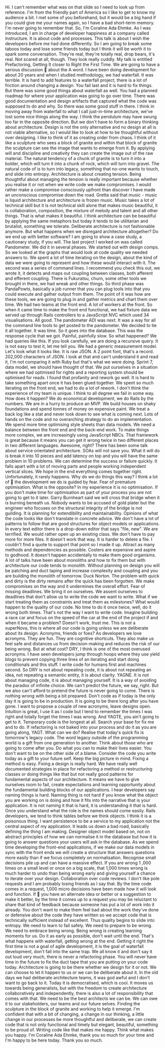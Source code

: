Hi.  I can't remember what was on that slide so I need to look up from reference.  I'm from the friendly part of America so I like to get to know my audience a bit.
I met some of you beforehand, but it would be a big hand if you could give me your names again,
so I have a bad short-term memory.  I'm never going to remember that.  So, I'm Coraline Ada Ehmke.  As I was introduced, I am in charge of developer happiness at a company called Instructure.  It is about code and processes.  This talk is about I wish the developers before me had done differently.  So I am going to break some taboos today and lose some friends today but I think it will be worth it to spark some conversation.  They're real, they're totally real, drop bears, it's real.  Not scared at all, though.  They look really cuddly.  My talk is entitled
Prefactoring, Getting It closer to Right the First Time.  We are going to have a serious discussion

about the A word.  I have been doing development for about 20 years and when I studied methodology, we had waterfall.  It was terrible.  It is hard to add features to a waterfall project, there is a lot of friction around changing a design.  You fail last and it is hard to fix things.  But there was some good things about waterfall as well.  You had a planned roadmap for where your application was going to go over time.  There was good documentation and design artifacts that captured what the code was supposed to do and why.  So there was some good stuff in there.  I think in moving away from waterfall to what I call just-in-time architecture, we've lost some nice things along the way.  I think the pendulum may have swung too far in the opposite direction.
But we don't have to form a binary thinking about architecture.  Design is not the only alternative and no design at all is not viable alternative, so I would like to look at how to be thoughtful
without over designing.  I like to think of it as creating order from chaos.  I think of it like a
sculpture who sees a block of granite and within that block of granite the sculpture can see the image that wants to emerge from it.  By applying will and discipline and creativity they can create the image out of the raw material.  The natural tendency of a chunk of granite is to turn it into a bolder, which will turn it into a chunk of rock, which will turn into gravel.  The natural code of is to turn into legacy, something that no-one wants to touch, and slide into entropy. Architecture is about creating tension.  Being thoughtful about managing the tension is really important because whether you realise it or not when we write code we make compromises.  I would rather make a compromise consciously upfront than discover I have made an unconscious
compromise down the road.  Gretta said that music - music is liquid architecture and architecture is frozen music.  Music takes a lot of technical skill but it is not technical skill alone that makes music beautiful, it is collaboration, composition, the mixture of melody and talent and all other things.  That is what makes it beautiful.  I think architecture can be beautiful by applying the same metaphors but today it tends to be utilitarian and brutalist, something we tolerate.
Deliberate architecture is not fashionable anymore.  But what happens when we disregard architecture altogether? Do we end up with better software? I am going to show a case study, a cautionary study, if you will.  The last project I worked on was called Pandometer.  We did it in several phases.  We started out with design comps.  So we looked at the graphs that would look at code quality we needed answers to.  We spent a lot of time iterating on the design, about the kind of data we were going to represent and how these would interact with it.  The second was a series of command lines.  I recommend you check this out, we wrote it, it detects and maps out coupling between classes, both afferent and efferent coupling.  There is Fukuratsu, churn, some
other tools we brought in there, we had wreak and other things.  So third phase was PandaPowts, basically a job runner that you can plug tools into that you could execute and gather output from them.  The point of it was how are these tools, we are going to plug in and gather metrics and chart them over time.  We had two teams at the front end.  A lot of workers at the front.  So when it came time to make the front end functional, we had fixture data we served up through Rails controllers to a JavaScript NVC which used 34 visualisations.  All good.  The pandometer ADI was next.  It was a way for all the command line tools to get posted to the pandometer.  We decided to tie it all together.  It was time.  So it goes into the database.  This was the response cycle that we got.  Painful, painfully slow.  So what happened? We had queries like this.  If you look carefully, we are doing a recursive query.  It is not easy to test it, let me tell you.  We had a generic measurement model.  Let's look what it looks like.  It is raw JSON.  A 2 point font, that's a record.  202,000 characters of JSON.  I look at that and can't understand it and read it, I'm not comparing it with Ruby but that's what we were doing.  Sprint 7, data model, we should have thought of that.  We put ourselves in a situation where we had optimised for rights and a
reporting system should be optimised for reads.  I found that profanity and rework go well.  It is hard to take something apart once it has been glued together.  We spent so much iterating on the front end, we had to do a lot of rework.  I don't think the experience of my team is unique.  I think to all degree we fail in some way.  How does it happen? We do economical development, we do Rails by the numbers.  We are in a hurry to produce an MVP.  We build houses on shaky foundations and spend tonnes of money on expensive paint.  We treat a back log like a stat and never look down to see what is coming next.  Lots of hands on the code and no overarching
strategy to do an implementation.  We spend more time optimising style sheets than data models. We need a balance between the front end and the back-end work.  To make things more
complex, we are increasingly using JavaScript NBCs.  That framework is great because it means you can get it wrong twice in two different places in two different languages.  Awesome, right?
There has been some talk about service orientated architecture.  SOAs will not save you.  What it will do is break it into 10 pieces and add latency on top and you will have the same problem in
10 problems.  We can determine the success or failure quickly.  It falls apart with a lot of moving parts and people working independent vertical slices.  We hope in the end everything comes
together right.  Unfortunately, it rarely happens.  Why do we do things this way?  I think a lot of

the development we do is guided by fear.  Fear of premature optimisation.  What is the opposite? In my experience it is no optimisation.  If you don't make time for optimisation as part of your process you are not going to get to it later.  Garry Burnheart said we will cross that bridge when
it is burning beneath us.  Nobody wants to be accused of gold plater but the engineer who focuses on the structural integrity of the bridge is not guilding.  It is planning for extendibility and
maintainability.  Opinions of what the code looks like don't translate in concrete advice.  We
don't have a lot of patterns to follow that are good structures for object models or applications.
In every text editor there is a drop-down editor that says "file, new".  We are terrified.  We would rather open up an existing class.  We don't have to pay more for more files.  It doesn't work that
way.  It is harder to delete a file.  I couldn't find a quote to support that point so I made it up. Attract as many methods and dependencies as possible.  Costers are expensive and aspire to
godhood.  It doesn't happen accidentally to make them good organisms.  A lot of talks have been about monoliths and how to fix them but with architecture our code tends to monolith.  Without
planning on design you will be patching and duct taping and increase complexity and coupling and you are building the monolith of tomorrow.  Duck  Norton.  The problem with quick and
dirty is the dirty remains after the quick has been forgotten.  We make compromises on the way and it undermines the overall effort.  Fear of missing deadlines.  We bring it on ourselves.  We assent ourselves to deadlines that don't allow us to write the code we want to write.  What if we
start treating them as constraints and treat them as milestones?  What would happen to the quality of our code.  No time to do it once twice, well, do it wrong both times.  That's not the
way I want to write code.  Imagine building a race car and focus on the speed of the car at the
end of the project if and when it became a problem?  Doesn't work, trust me.  This is not a superNova, this is where all our code is going unless we are deliberate about its design.
Acronyms, friends or foes? As developers we love acronyms.  They are fun.  They are cognitive
shortcuts.  They also make us feel safe and distances us from decision-making and reduces the risk of our being wrong.  But at what cost? DRY, I think is one of the most overused acronyms.  I have seen developers jump through hoops where they use yield blogs to prevent copying three lines of an iterating and start doing conditionals and this stuff.  I write code for humans first and machines second.  So DRY is not about repeating code, it is about not repeating an idea, not repeating a semantic entity, it is about clarity.  YAGNE.  It is not about managing code, it is
about managing yourself.  It is a way of avoiding the paradox of infinite choice.  We can't predict the future, we say, right.  But we also can't afford to pretend the future is never going to come. There is nothing wrong with being a bit prepared.  Don't code as if today is the only day it is
going to be in production.  It is going to be there long after you have gone.  I want to propose a
couple of new acronyms, leave designs open.  Intuition is great, I use it as I code but I tend to remember the times I was right and totally forget the times I was wrong.  And YAGTE, you ain't
going to get to it.  Temporary code is the longest at all.  Search your base for fix me and to do.  If
refactoring is not baked into your process and do it as you are going along, YAGT.  What can we do? Realise that today's quick fix is tomorrow's legacy code.  The word legacy outside of the programming world is a gift from one generation to another.  Think about those who are going to come after you.  Do what you can to make their lives easier.  You don't want to be on the other side of a blame.  Consider the code you write today as a gift to your future self.  Keep the big picture in mind.  Fixing a method is easy.  Fixing a design is really hard.  We have really well documented strategies in place for refactoring a method or restructuring classes or doing things like that but not really good patterns for fundamental aspects of our architecture.  It means we have to give ourselves room to fail, create expectations and learning opportunity about the fundamental building blocks of our applications.  I hear developers say naming things is hard. Naming thing is not hard if you know what the object you are working on is doing and how it fits into the narrative that is your application.  It is not naming it that is hard, it is understanding it
that is hard.  Once you understand what the role is the names should come easily.  Rails developers, we tend to think tables before we think objects.  I think it is a poisonous thing.  I
want persistence to be a service to my application not the central aspect of my application.  It
leads us down a bad road, basically defining the thing I am making.  Designer object model based on, not on abstract principles of how we can normalise it in the database but how it is going to answer questions your users will ask in the database.  As we spend time developing the front-end applications, if we make our data models in sync with the front ends we will create a structure that answers questions more easily than if we focus completely on normalisation. Recognise small decisions pile up and can have a massive effect.  If you are wrong 1 ,000 times
on a small level or once on a big scale, that 1,000 times wrong is much harder to undo than being wrong early and giving yourself a chance to iterate over your design.  Collaboration over code
reviews.  I don't like pole requests and I am probably losing friends as I say that.  By the time
code comes in a request, 1,000 micro decisions have been made how it will look and function.  If

you have an alternate idea or better or a suggestion to make it better, by the time it comes up to a request you may be reluctant to share that kind of feedback because someone has put a lot of work into it already.  You don't want to make them feel bad about the work they've done or
defensive about the code they have written so we accept code that is technically sufficient instead of excellent.  Thus quality begins to slide into entropy.  We need to learn to fail safely.  We need
to prepare to be wrong.  We need to embrace being wrong.  Being wrong is creating learning
moments for us.  Do it as early as possible, don't wait until the end.  That's what happens with waterfall, getting wrong at the end.  Getting it right the first time is not a goal of agile development, it is the goal of waterfall development, don't fall into the same trap.  We all know it and don't say it out loud very much, there is never a refactoring phase.  You will never have time in the future to fix the duct tape that you are putting on your code today.  Architecture is going to be there whether we design for it or not.  We can choose to let it happen to us or we can be deliberate about it.  In the old days we had deliberate architecture teams, it was god awful and I don't want to go back to it.  Today it is democratised, which is cool.  It moves us towards being generalists, but with the freedom to create architecture collaboratively and independently, there
is also a lot of responsibility that comes with that.  We need to be the best architects we can be. We can owe it to our stakeholders, our teams and our future selves.  Finding the sculpture in the block of granite and working to help it emerge.  I'm confident that with a bit of changing, a change in our thinking, a little change in our processes be more thoughtful and deliberate, we can create code that is not only functional and timely but elegant, beautiful, something to be proud
of.  Writing code like that makes me happy.  Think what makes you happy.  I'm Coraline Ada
Ehmke, thank you so much for your time and I'm happy to be here today.  Thank you so much.

